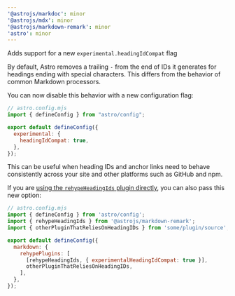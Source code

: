 ```yaml
---
'@astrojs/markdoc': minor
'@astrojs/mdx': minor
'@astrojs/markdown-remark': minor
'astro': minor
---
```


Adds support for a new `experimental.headingIdCompat` flag

By default, Astro removes a trailing `-` from the end of IDs it generates for headings ending with
special characters. This differs from the behavior of common Markdown processors.

You can now disable this behavior with a new configuration flag:

```js
// astro.config.mjs
import { defineConfig } from "astro/config";

export default defineConfig({
  experimental: {
    headingIdCompat: true,
  },
});
```

This can be useful when heading IDs and anchor links need to behave consistently across your site
and other platforms such as GitHub and npm.

If you are [using the `rehypeHeadingIds` plugin directly](https://docs.astro.build/en/guides/markdown-content/#heading-ids-and-plugins), you can also pass this new option:

```js
// astro.config.mjs
import { defineConfig } from 'astro/config';
import { rehypeHeadingIds } from '@astrojs/markdown-remark';
import { otherPluginThatReliesOnHeadingIDs } from 'some/plugin/source';

export default defineConfig({
  markdown: {
    rehypePlugins: [
      [rehypeHeadingIds, { experimentalHeadingIdCompat: true }],
      otherPluginThatReliesOnHeadingIDs,
    ],
  },
});
```

